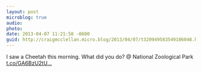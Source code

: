 ```yaml
---
layout: post
microblog: true
audio: 
photo: 
date: 2013-04-07 11:21:58 -0600
guid: http://craigmcclellan.micro.blog/2013/04/07/t320949583549186048.html
---
```

I saw a Cheetah this morning. What did you do? @ National Zoological Park [t.co/GA6BzU2tU...](http://t.co/GA6BzU2tUX)
